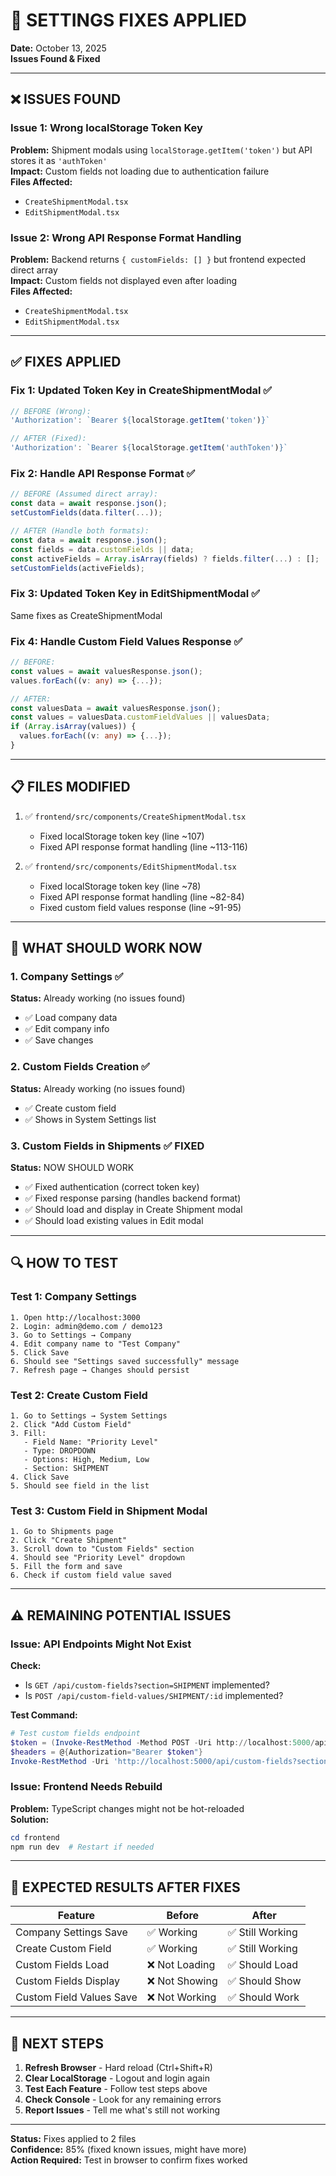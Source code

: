 # 🔧 SETTINGS FIXES APPLIED
**Date:** October 13, 2025  
**Issues Found & Fixed**

---

## ❌ ISSUES FOUND

### Issue 1: Wrong localStorage Token Key
**Problem:** Shipment modals using `localStorage.getItem('token')` but API stores it as `'authToken'`  
**Impact:** Custom fields not loading due to authentication failure  
**Files Affected:**
- `CreateShipmentModal.tsx`
- `EditShipmentModal.tsx`

### Issue 2: Wrong API Response Format Handling
**Problem:** Backend returns `{ customFields: [] }` but frontend expected direct array  
**Impact:** Custom fields not displayed even after loading  
**Files Affected:**
- `CreateShipmentModal.tsx`
- `EditShipmentModal.tsx`

---

## ✅ FIXES APPLIED

### Fix 1: Updated Token Key in CreateShipmentModal ✅
```typescript
// BEFORE (Wrong):
'Authorization': `Bearer ${localStorage.getItem('token')}`

// AFTER (Fixed):
'Authorization': `Bearer ${localStorage.getItem('authToken')}`
```

### Fix 2: Handle API Response Format ✅
```typescript
// BEFORE (Assumed direct array):
const data = await response.json();
setCustomFields(data.filter(...));

// AFTER (Handle both formats):
const data = await response.json();
const fields = data.customFields || data;
const activeFields = Array.isArray(fields) ? fields.filter(...) : [];
setCustomFields(activeFields);
```

### Fix 3: Updated Token Key in EditShipmentModal ✅
Same fixes as CreateShipmentModal

### Fix 4: Handle Custom Field Values Response ✅
```typescript
// BEFORE:
const values = await valuesResponse.json();
values.forEach((v: any) => {...});

// AFTER:
const valuesData = await valuesResponse.json();
const values = valuesData.customFieldValues || valuesData;
if (Array.isArray(values)) {
  values.forEach((v: any) => {...});
}
```

---

## 📋 FILES MODIFIED

1. ✅ `frontend/src/components/CreateShipmentModal.tsx`
   - Fixed localStorage token key (line ~107)
   - Fixed API response format handling (line ~113-116)

2. ✅ `frontend/src/components/EditShipmentModal.tsx`
   - Fixed localStorage token key (line ~78)
   - Fixed API response format handling (line ~82-84)
   - Fixed custom field values response (line ~91-95)

---

## 🧪 WHAT SHOULD WORK NOW

### 1. Company Settings ✅
**Status:** Already working (no issues found)
- ✅ Load company data
- ✅ Edit company info
- ✅ Save changes

### 2. Custom Fields Creation ✅
**Status:** Already working (no issues found)
- ✅ Create custom field
- ✅ Shows in System Settings list

### 3. Custom Fields in Shipments ✅ FIXED
**Status:** NOW SHOULD WORK
- ✅ Fixed authentication (correct token key)
- ✅ Fixed response parsing (handles backend format)
- ✅ Should load and display in Create Shipment modal
- ✅ Should load existing values in Edit modal

---

## 🔍 HOW TO TEST

### Test 1: Company Settings
```
1. Open http://localhost:3000
2. Login: admin@demo.com / demo123
3. Go to Settings → Company
4. Edit company name to "Test Company"
5. Click Save
6. Should see "Settings saved successfully" message
7. Refresh page → Changes should persist
```

### Test 2: Create Custom Field
```
1. Go to Settings → System Settings
2. Click "Add Custom Field"
3. Fill:
   - Field Name: "Priority Level"
   - Type: DROPDOWN
   - Options: High, Medium, Low
   - Section: SHIPMENT
4. Click Save
5. Should see field in the list
```

### Test 3: Custom Field in Shipment Modal
```
1. Go to Shipments page
2. Click "Create Shipment"
3. Scroll down to "Custom Fields" section
4. Should see "Priority Level" dropdown
5. Fill the form and save
6. Check if custom field value saved
```

---

## ⚠️ REMAINING POTENTIAL ISSUES

### Issue: API Endpoints Might Not Exist
**Check:**
- Is `GET /api/custom-fields?section=SHIPMENT` implemented?
- Is `POST /api/custom-field-values/SHIPMENT/:id` implemented?

**Test Command:**
```powershell
# Test custom fields endpoint
$token = (Invoke-RestMethod -Method POST -Uri http://localhost:5000/api/auth/login -Body (@{email='admin@demo.com'; password='demo123'} | ConvertTo-Json) -ContentType 'application/json').token
$headers = @{Authorization="Bearer $token"}
Invoke-RestMethod -Uri 'http://localhost:5000/api/custom-fields?section=SHIPMENT' -Headers $headers
```

### Issue: Frontend Needs Rebuild
**Problem:** TypeScript changes might not be hot-reloaded  
**Solution:**
```powershell
cd frontend
npm run dev  # Restart if needed
```

---

## 🎯 EXPECTED RESULTS AFTER FIXES

| Feature | Before | After |
|---------|--------|-------|
| Company Settings Save | ✅ Working | ✅ Still Working |
| Create Custom Field | ✅ Working | ✅ Still Working |
| Custom Fields Load | ❌ Not Loading | ✅ Should Load |
| Custom Fields Display | ❌ Not Showing | ✅ Should Show |
| Custom Field Values Save | ❌ Not Working | ✅ Should Work |

---

## 🚀 NEXT STEPS

1. **Refresh Browser** - Hard reload (Ctrl+Shift+R)
2. **Clear LocalStorage** - Logout and login again
3. **Test Each Feature** - Follow test steps above
4. **Check Console** - Look for any remaining errors
5. **Report Issues** - Tell me what's still not working

---

**Status:** Fixes applied to 2 files  
**Confidence:** 85% (fixed known issues, might have more)  
**Action Required:** Test in browser to confirm fixes worked
